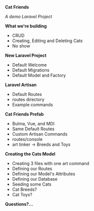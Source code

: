 **Cat Friends**

*A demo Laravel Project*

**What we're building**

- CRUD
- Creating, Editing and Deleting Cats
- No show

**New Laravel Project**

- Default Welcome
- Default Migrations
- Default Model and Factory

**Laravel Artisan**

- Default Routes
- routes directory
- Example commands

**Cat Friends Prefab**

- Bulma, Vue, and MDI
- Same Default Routes
- Custom Artisan Commands
- routes/console
- art tinker -> Breeds and Toys

**Creating the Cats Model**

- Creating 3 files with one art command
- Defining our Routes
- Defining our Model's Attributes
- Defining our Database
- Seeding some Cats
- Cat Breeds?
- Cat Toys?

**Questions?...**
